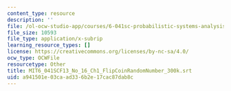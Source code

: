 ```yaml
---
content_type: resource
description: ''
file: /ol-ocw-studio-app/courses/6-041sc-probabilistic-systems-analysis-and-applied-probability-fall-2013/a941501e03caad336b2e17cac87dab8c_MIT6_041SCF13_No_16_Ch1_FlipCoinRandomNumber_300k.srt
file_size: 10593
file_type: application/x-subrip
learning_resource_types: []
license: https://creativecommons.org/licenses/by-nc-sa/4.0/
ocw_type: OCWFile
resourcetype: Other
title: MIT6_041SCF13_No_16_Ch1_FlipCoinRandomNumber_300k.srt
uid: a941501e-03ca-ad33-6b2e-17cac87dab8c
---
```

